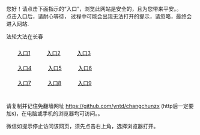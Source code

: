 您好！请点击下面指示的“入口”，浏览此网站是安全的，且为您带来平安。。 <br/>
点击入口后，请耐心等待， 过程中可能会出现无法打开的提示，请忽略，最终会进入网站. </br>

法轮大法在长春<br/>
<div style="padding:10px"><a style="margin:20px" target="_blank" href="https://d20ya899xjvjll.cloudfront.net/2Qpsp?hxiqbsk" id="ccLink1" rel="nofollow">入口1</a> <a target="_blank" style="margin:20px" href="https://d2aaqprgcund77.cloudfront.net/2Qpsp?cyvzvvw" id="ccLink2" rel="nofollow">入口2</a> <a style="margin:20px" target="_blank" href="https://d2cs6vvmdcjzwf.cloudfront.net/2Qpsp?mwvabnu" id="ccLink3" rel="nofollow">入口3</a></div>

<div style="padding:10px" ><a style="margin:20px" target="_blank" href="https://d20ya899xjvjll.cloudfront.net/2Qpsp?hxiqbsk" id="ccLink4" rel="nofollow">入口4</a> <a style="margin:20px" href="https://d2aaqprgcund77.cloudfront.net/2Qpsp?cyvzvvw" target="_blank" id="ccLink5" rel="nofollow">入口5</a> <a style="margin:20px" href="https://d2cs6vvmdcjzwf.cloudfront.net/2Qpsp?mwvabnu" target="_blank" id="ccLink6" rel="nofollow">入口6</a></div>

<div style="padding:10px"><a style="margin:20px" target="_blank" href="https://d20ya899xjvjll.cloudfront.net/2Qpsp?hxiqbsk" id="ccLink7" rel="nofollow">入口7</a> <a style="margin:20px" href="https://d2aaqprgcund77.cloudfront.net/2Qpsp?cyvzvvw" target="_blank" id="ccLink8" rel="nofollow">入口8</a> <a style="margin:20px" target="_blank" href="https://d2cs6vvmdcjzwf.cloudfront.net/2Qpsp?mwvabnu" id="ccLink9" rel="nofollow">入口9</a></div>

<br/>



请复制并记住免翻墙网址 https://github.com/yntd/changchunzx (http后一定要加s)，在电脑或手机的浏览器均可访问。。<br/>

微信如提示停止访问该网页，须先点击右上角，选择浏览器打开。

